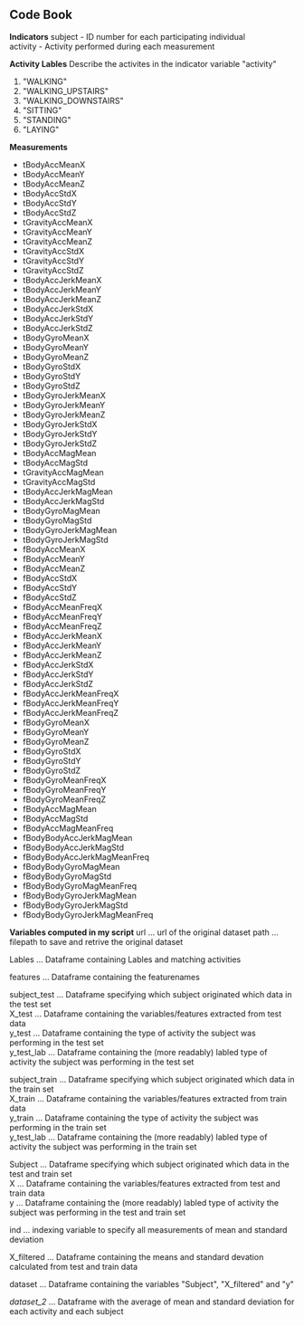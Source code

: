 <h2> Code Book </h2>

**Indicators**
subject - ID number for each participating individual  
activity - Activity performed during each measurement  

**Activity Lables**
Describe the activites in the indicator variable "activity"
1. "WALKING"
2. "WALKING_UPSTAIRS" 
3. "WALKING_DOWNSTAIRS"
4. "SITTING"
5. "STANDING"
6. "LAYING"

**Measurements**
* tBodyAccMeanX
* tBodyAccMeanY
* tBodyAccMeanZ
* tBodyAccStdX
* tBodyAccStdY
* tBodyAccStdZ
* tGravityAccMeanX
* tGravityAccMeanY
* tGravityAccMeanZ
* tGravityAccStdX
* tGravityAccStdY
* tGravityAccStdZ
* tBodyAccJerkMeanX
* tBodyAccJerkMeanY
* tBodyAccJerkMeanZ
* tBodyAccJerkStdX
* tBodyAccJerkStdY
* tBodyAccJerkStdZ
* tBodyGyroMeanX
* tBodyGyroMeanY
* tBodyGyroMeanZ
* tBodyGyroStdX
* tBodyGyroStdY
* tBodyGyroStdZ
* tBodyGyroJerkMeanX
* tBodyGyroJerkMeanY
* tBodyGyroJerkMeanZ
* tBodyGyroJerkStdX
* tBodyGyroJerkStdY
* tBodyGyroJerkStdZ
* tBodyAccMagMean
* tBodyAccMagStd
* tGravityAccMagMean
* tGravityAccMagStd
* tBodyAccJerkMagMean
* tBodyAccJerkMagStd
* tBodyGyroMagMean
* tBodyGyroMagStd
* tBodyGyroJerkMagMean
* tBodyGyroJerkMagStd
* fBodyAccMeanX
* fBodyAccMeanY
* fBodyAccMeanZ
* fBodyAccStdX
* fBodyAccStdY
* fBodyAccStdZ
* fBodyAccMeanFreqX
* fBodyAccMeanFreqY
* fBodyAccMeanFreqZ
* fBodyAccJerkMeanX
* fBodyAccJerkMeanY
* fBodyAccJerkMeanZ
* fBodyAccJerkStdX
* fBodyAccJerkStdY
* fBodyAccJerkStdZ
* fBodyAccJerkMeanFreqX
* fBodyAccJerkMeanFreqY
* fBodyAccJerkMeanFreqZ
* fBodyGyroMeanX
* fBodyGyroMeanY
* fBodyGyroMeanZ
* fBodyGyroStdX
* fBodyGyroStdY
* fBodyGyroStdZ
* fBodyGyroMeanFreqX
* fBodyGyroMeanFreqY
* fBodyGyroMeanFreqZ
* fBodyAccMagMean
* fBodyAccMagStd
* fBodyAccMagMeanFreq
* fBodyBodyAccJerkMagMean
* fBodyBodyAccJerkMagStd
* fBodyBodyAccJerkMagMeanFreq
* fBodyBodyGyroMagMean
* fBodyBodyGyroMagStd
* fBodyBodyGyroMagMeanFreq
* fBodyBodyGyroJerkMagMean
* fBodyBodyGyroJerkMagStd
* fBodyBodyGyroJerkMagMeanFreq

**Variables computed in my script**
url ... url of the original dataset
path ... filepath to save and retrive the original dataset

Lables ... Dataframe containing Lables and matching activities

features ... Dataframe containing the featurenames

subject_test ... Dataframe specifying which subject originated which data in the test set  
X_test ... Dataframe containing the variables/features extracted from test data   
y_test ... Dataframe containing the type of activity the subject was performing in the test set  
y_test_lab ... Dataframe containing the (more readably) labled type of activity the subject was performing in the test set  

subject_train ... Dataframe specifying which subject originated which data in the train set  
X_train ... Dataframe containing the variables/features extracted from train data   
y_train ... Dataframe containing the type of activity the subject was performing in the train set  
y_test_lab ... Dataframe containing the (more readably) labled type of activity the subject was performing in the train set  

Subject ... Dataframe specifying which subject originated which data in the test and train set  
X ... Dataframe containing the variables/features extracted from test and train data  
y ... Dataframe containing the (more readably) labled type of activity the subject was performing in the test and train set  

ind ... indexing variable to specify all measurements of mean and standard deviation  

X_filtered ... Dataframe containing the means and standard devation calculated from test and train data  

dataset ... Dataframe containing the variables "Subject", "X_filtered" and "y"  

*dataset_2* ... Dataframe with the average of mean and standard deviation for each activity and each subject  
